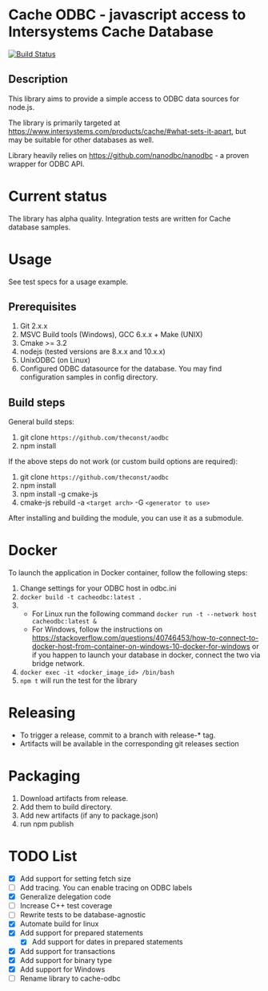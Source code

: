 # Cache ODBC - javascript access to Intersystems Cache Database
[![Build Status](https://travis-ci.org/theconst/aodbc.svg?branch=master)](https://travis-ci.org/theconst/aodbc)

## Description
This library aims to provide a simple access to ODBC data sources for node.js.

The library is primarily targeted at https://www.intersystems.com/products/cache/#what-sets-it-apart,
but may be suitable for other databases as well.

Library heavily relies on https://github.com/nanodbc/nanodbc - a proven wrapper for ODBC API.

# Current status

The library has alpha quality.
Integration tests are written for Cache database samples.

# Usage

See test specs for a usage example.

## Prerequisites

1. Git 2.x.x
1. MSVC Build tools (Windows), GCC 6.x.x + Make (UNIX)
1. Cmake >= 3.2
1. nodejs (tested versions are 8.x.x and 10.x.x)
1. UnixODBC (on Linux)
1. Configured ODBC datasource for the database. You may find configuration samples in config directory.

## Build steps

General build steps:

1. git clone `https://github.com/theconst/aodbc`
1. npm install

If the above steps do not work (or custom build options are required):

1. git clone `https://github.com/theconst/aodbc`
1. npm install
1. npm install -g cmake-js
1. cmake-js rebuild -a `<target arch>` -G `<generator to use>`

After installing and building the module, you can use it as a submodule.

# Docker
To launch the application in Docker container, follow the following steps:

1. Change settings for your ODBC host in odbc.ini
1. `docker build -t cacheodbc:latest .`
1. 
    - For Linux run the following command
    `docker run -t --network host cacheodbc:latest &`
    - For Windows, follow the instructions on https://stackoverflow.com/questions/40746453/how-to-connect-to-docker-host-from-container-on-windows-10-docker-for-windows or if you happen to launch your database in docker, connect the two via bridge network.
1. `docker exec -it <docker_image_id> /bin/bash`
1. `npm t` will run the test for the library

# Releasing

- To trigger a release, commit to a branch with release-* tag.
- Artifacts will be available in the corresponding git releases section

# Packaging

1. Download artifacts from release.
1. Add them to build directory.
1. Add new artifacts (if any to package.json)
1. run npm publish

# TODO List

- [x] Add support for setting fetch size
- [ ] Add tracing. You can enable tracing on ODBC labels
- [x] Generalize delegation code
- [ ] Increase C++ test coverage
- [ ] Rewrite tests to be database-agnostic
- [x] Automate build for linux
- [x] Add support for prepared statements
    - [x] Add support for dates in prepared statements 
- [x] Add support for transactions
- [x] Add support for binary type
- [x] Add support for Windows
- [ ] Rename library to cache-odbc
